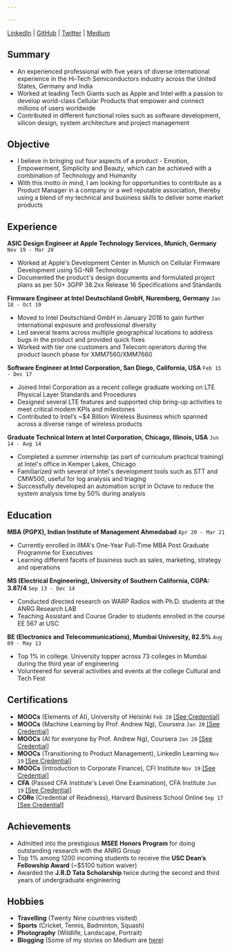 ```yaml
---

---
```


<div id="webaddress">
 <a href="https://www.linkedin.com/in/krupeshved/">LinkedIn</a>
  | <a href="https://www.github.com/krupeshrved">GitHub</a>
    | <a href="https://twitter.com/krupesh_ved">Twitter</a>
      | <a href="https://medium.com/@krupeshved">Medium</a>
</div>

## Summary

- An experienced professional with five years of diverse international experience in the Hi-Tech Semiconductors industry across the United States, Germany and India
- Worked at leading Tech Giants such as Apple and Intel with a passion to develop world-class Cellular Products that empower and connect millions of users worldwide
- Contributed in different functional roles such as software development, silicon design, system architecture and project management

## Objective

- I believe in bringing out four aspects of a product - Emotion, Empowerment, Simplicity and Beauty, which can be achieved with a combination of Technology and Humanity
- With this motto in mind, I am looking for opportunities to contribute as a Product Manager in a company or a well reputable association, thereby using a blend of my technical and business skills to deliver some market products

## Experience

  __ASIC Design Engineer at Apple Technology Services, Munich, Germany__ `Nov 19 - Mar 20`
  - Worked at Apple's Development Center in Munich on Cellular Firmware Development using 5G-NR Technology
  - Documented the product's design documents and formulated project plans as per 50+ 3GPP 38.2xx Release 16 Specifications and Standards
 
  __Firmware Engineer at Intel Deutschland GmbH, Nuremberg, Germany__  `Jan 18 - Oct 19`
  - Moved to Intel Deutschland GmbH in January 2018 to gain further international exposure and professional diversity
  - Led several teams across multiple geographical locations to address bugs in the product and provided quick fixes
  - Worked with tier one customers and Telecom operators during the product launch phase for XMM7560/XMM7660
  
  __Software Engineer at Intel Corporation, San Diego, California, USA__ `Feb 15 - Dec 17`
  - Joined Intel Corporation as a recent college graduate working on LTE Physical Layer Standards and Procedures
  - Designed several LTE features and supported chip bring-up activities to meet critical modem KPIs and milestones
  - Contributed to Intel’s ~$4 Billion Wireless Business which spanned across a diverse range of wireless products
  
  __Graduate Technical Intern at Intel Corporation, Chicago, Illinois, USA__ `Jun 14 - Aug 14`
  - Completed a summer internship (as part of curriculum practical training) at Intel's office in Kemper Lakes, Chicago 
  - Familiarized with several of Intel's development tools such as STT and CMW500, useful for log analysis and triaging
  - Successfully developed an automation script in Octave to reduce the system analysis time by 50% during analysis 
  
## Education

  __MBA (PGPX), Indian Institute of Management Ahmedabad__ `Apr 20 - Mar 21`
  - Currently enrolled in IIMA's One-Year Full-Time MBA Post Graduate Programme for Executives
  - Learning different facets of business such as sales, marketing, strategy and operations
 
  __MS (Electrical Engineering), University of Southern California, CGPA: 3.87/4__  `Sep 13 - Dec 14`
  - Conducted directed research on WARP Radios with Ph.D. students at the ANRG Research LAB
  - Teaching Assistant and Course Grader to students enrolled in the course EE 567 at USC
 
  __BE (Electronics and Telecommunications), Mumbai University, 82.5%__ `Aug 09 - May 13`
  - Top 1% in college. University topper across 73 colleges in Mumbai during the third year of engineering
  - Volunteered for several activities and events at the college Cultural and Tech Fest 


## Certifications
  - __MOOCs__ (Elements of AI), University of Helsinki `Feb 20`
 <a href="https://certificates.mooc.fi/validate/7x7y1zflma8">[See Credential]</a>
  - __MOOCs__ (Machine Learning by Prof. Andrew Ng), Coursera `Jan 20`
 <a href="https://www.coursera.org/account/accomplishments/verify/73M49QBYXT54">[See Credential]</a>
   - __MOOCs__ (AI for everyone by Prof. Andrew Ng), Coursera `Jan 20`
 <a href="https://www.coursera.org/account/accomplishments/verify/NBWNQCT4B6Q7">[See Credential]</a>
  - __MOOCs__ (Transitioning to Product Management), LinkedIn Learning `Nov 19`
 <a href="https://www.linkedin.com/learning/transitioning-to-product-management">[See Credential]</a>
   - __MOOCs__ (Introduction to Corporate Finance), CFI Institute `Nov 19`
 <a href="https://www.credential.net/cdb6ee0e-45f8-4c02-9db3-e6b73a8a5cf5">[See Credential]</a>
  - __CFA__ (Passed CFA Institute's Level One Examination), CFA Institute `Jun 19`
 <a href="https://basno.com/nw2ze8h6">[See Credential]</a>
  - __CORe__ (Credential of Readiness), Harvard Business School Online `Sep 17`
 <a href="https://online.hbs.edu/courses/core/">[See Credential]</a>

## Achievements
  
  - Admitted into the prestigious __MSEE Honors Program__ for doing outstanding research with the ANRG Group
  - Top 1% among 1200 incoming students to receive the __USC Dean’s Fellowship Award__ (~$5100 tuition waiver)
  - Awarded the __J.R.D Tata Scholarship__ twice during the second and third years of undergraduate engineering
  
 
## Hobbies

- __Travelling__ (Twenty Nine countries visited)
- __Sports__ (Cricket, Tennis, Badminton, Squash)
- __Photography__ (Wildlife, Landscape, Portrait)
- __Blogging__ (Some of my stories on Medium are 
 <a href="https://medium.com/me/stories/public">here</a>)

<!-- ### Footer

Last updated: Mar 2020 -->


